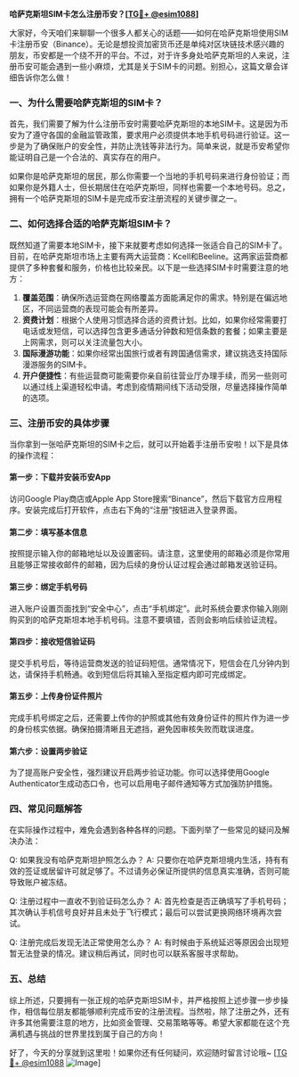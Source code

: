 **哈萨克斯坦SIM卡怎么注册币安？[[TG💪+ @esim1088](https://t.me/s/esim1088)]**

大家好，今天咱们来聊聊一个很多人都关心的话题——如何在哈萨克斯坦使用SIM卡注册币安（Binance）。无论是想投资加密货币还是单纯对区块链技术感兴趣的朋友，币安都是一个绕不开的平台。不过，对于许多身处哈萨克斯坦的人来说，注册币安可能会遇到一些小麻烦，尤其是关于SIM卡的问题。别担心，这篇文章会详细告诉你怎么做！

### 一、为什么需要哈萨克斯坦的SIM卡？

首先，我们需要了解为什么注册币安时需要哈萨克斯坦的本地SIM卡。这是因为币安为了遵守各国的金融监管政策，要求用户必须提供本地手机号码进行验证。这一步是为了确保账户的安全性，并防止洗钱等非法行为。简单来说，就是币安希望你能证明自己是一个合法的、真实存在的用户。

如果你是哈萨克斯坦的居民，那么你需要一个当地的手机号码来进行身份验证；而如果你是外籍人士，但长期居住在哈萨克斯坦，同样也需要一个本地号码。总之，拥有一个哈萨克斯坦的SIM卡是完成币安注册流程的关键步骤之一。

### 二、如何选择合适的哈萨克斯坦SIM卡？

既然知道了需要本地SIM卡，接下来就要考虑如何选择一张适合自己的SIM卡了。目前，在哈萨克斯坦市场上主要有两大运营商：Kcell和Beeline。这两家运营商都提供了多种套餐和服务，价格也比较亲民。以下是一些选择SIM卡时需要注意的地方：

1. **覆盖范围**：确保所选运营商在网络覆盖方面能满足你的需求。特别是在偏远地区，不同运营商的表现可能会有所差异。
2. **资费计划**：根据个人使用习惯选择合适的资费计划。比如，如果你经常需要打电话或发短信，可以选择包含更多通话分钟数和短信条数的套餐；如果主要是上网需求，则可以关注流量包大小。
3. **国际漫游功能**：如果你经常出国旅行或者有跨国通信需求，建议挑选支持国际漫游服务的SIM卡。
4. **开户便捷性**：有些运营商可能需要你亲自前往营业厅办理手续，而另一些则可以通过线上渠道轻松申请。考虑到疫情期间线下活动受限，尽量选择操作简单的选项。

### 三、注册币安的具体步骤

当你拿到一张哈萨克斯坦的SIM卡之后，就可以开始着手注册币安啦！以下是具体的操作流程：

#### 第一步：下载并安装币安App
访问Google Play商店或Apple App Store搜索“Binance”，然后下载官方应用程序。安装完成后打开软件，点击右下角的“注册”按钮进入登录界面。

#### 第二步：填写基本信息
按照提示输入你的邮箱地址以及设置密码。请注意，这里使用的邮箱必须是你常用且能够正常接收邮件的邮箱，因为后续的身份认证过程会通过邮箱发送验证码。

#### 第三步：绑定手机号码
进入账户设置页面找到“安全中心”，点击“手机绑定”。此时系统会要求你输入刚刚购买到的哈萨克斯坦本地手机号码。注意不要填错，否则会影响后续验证流程。

#### 第四步：接收短信验证码
提交手机号后，等待运营商发送的验证码短信。通常情况下，短信会在几分钟内到达，请保持手机畅通。收到短信后将其输入至指定框内即可完成绑定。

#### 第五步：上传身份证件照片
完成手机号绑定之后，还需要上传你的护照或其他有效身份证件的照片作为进一步的身份核实依据。确保拍摄清晰且无遮挡，避免因审核失败而耽误进度。

#### 第六步：设置两步验证
为了提高账户安全性，强烈建议开启两步验证功能。你可以选择使用Google Authenticator生成动态口令，也可以启用电子邮件通知等方式加强防护措施。

### 四、常见问题解答

在实际操作过程中，难免会遇到各种各样的问题。下面列举了一些常见的疑问及解决办法：

Q: 如果我没有哈萨克斯坦护照怎么办？
A: 只要你在哈萨克斯坦境内生活，持有有效的签证或居留许可就足够了。不过请务必保证所提供的信息真实准确，否则可能导致账户被冻结。

Q: 注册过程中一直收不到验证码怎么办？
A: 首先检查是否正确填写了手机号码；其次确认手机信号良好并且未处于飞行模式；最后可以尝试更换网络环境再次尝试。

Q: 注册完成后发现无法正常使用怎么办？
A: 有时候由于系统延迟等原因会出现短暂无法登录的情况。建议稍后再试，同时也可以联系客服寻求帮助。

### 五、总结

综上所述，只要拥有一张正规的哈萨克斯坦SIM卡，并严格按照上述步骤一步步操作，相信每位朋友都能够顺利完成币安的注册流程。当然啦，除了注册之外，还有许多其他需要注意的地方，比如资金管理、交易策略等等。希望大家都能在这个充满机遇与挑战的世界里找到属于自己的方向！

好了，今天的分享就到这里啦！如果你还有任何疑问，欢迎随时留言讨论哦~ [[TG💪+ @esim1088](https://t.me/s/esim1088) ![Image](https://i.postimg.cc/4NQfJmqS/Snipaste-2025-05-13-00-14-12.png)]